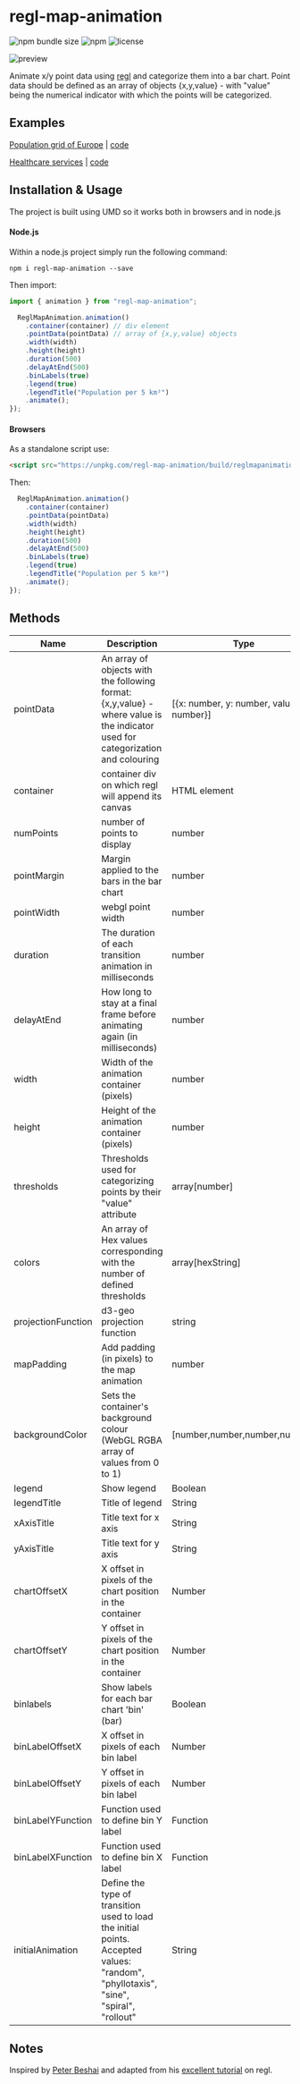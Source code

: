 # regl-map-animation

![npm bundle size](https://img.shields.io/bundlephobia/min/regl-map-animation)
![npm](https://img.shields.io/npm/v/regl-map-animation)
![license](https://img.shields.io/badge/license-EUPL-success)

<div>
<img src="assets/images/optimized.gif" alt="preview"/>
<div>

Animate x/y point data using [regl](https://github.com/regl-project/regl) and categorize them into a bar chart. Point data should be defined as an array of objects {x,y,value} - with "value" being the numerical indicator with which the points will be categorized.

## Examples

[Population grid of Europe](https://eurostat.github.io/regl-map-animation/examples/population/)  | [code](https://github.com/eurostat/regl-map-animation/blob/master/examples/population/index.html) 

[Healthcare services](https://eurostat.github.io/regl-map-animation/examples/healthcare/) | [code](https://github.com/eurostat/regl-map-animation/blob/master/examples/healthcare/index.html) 


## Installation & Usage

The project is built using UMD so it works both in browsers and in node.js

#### Node.js

Within a node.js project simply run the following command:

`npm i regl-map-animation --save`

Then import:

```javascript
import { animation } from "regl-map-animation";

  ReglMapAnimation.animation()
    .container(container) // div element
    .pointData(pointData) // array of {x,y,value} objects
    .width(width)
    .height(height)
    .duration(500)
    .delayAtEnd(500)
    .binLabels(true)
    .legend(true)
    .legendTitle("Population per 5 km²")
    .animate();
});
```

#### Browsers

As a standalone script use:

```html
<script src="https://unpkg.com/regl-map-animation/build/reglmapanimation.js"></script>
```

Then:

```javascript
  ReglMapAnimation.animation()
    .container(container)
    .pointData(pointData)
    .width(width)
    .height(height)
    .duration(500)
    .delayAtEnd(500)
    .binLabels(true)
    .legend(true)
    .legendTitle("Population per 5 km²")
    .animate();
});
```

## Methods

| Name               | Description                                                                                                                          | Type                                    | Required | Default                                                              |
| ------------------ | ------------------------------------------------------------------------------------------------------------------------------------ | --------------------------------------- | -------- | -------------------------------------------------------------------- |
| pointData          | An array of objects with the following format: {x,y,value} - where value is the indicator used for categorization and colouring      | [{x: number, y: number, value: number}] | True     |                                                                      |
| container          | container div on which regl will append its canvas                                                                                   | HTML element                            | False    | document.body                                                        |
| numPoints          | number of points to display                                                                                                          | number                                  | False    | pointData.length                                                     |
| pointMargin        | Margin applied to the bars in the bar chart                                                                                          | number                                  | False    | 1                                                                    |
| pointWidth         | webgl point width                                                                                                                    | number                                  | False    | 1                                                                    |
| duration           | The duration of each transition animation in milliseconds                                                                            | number                                  | False    | 5000                                                                 |
| delayAtEnd         | How long to stay at a final frame before animating again (in milliseconds)                                                           | number                                  | False    | 0                                                                    |
| width              | Width of the animation container (pixels)                                                                                            | number                                  | False    | window.innerWidth                                                    |
| height             | Height of the animation container (pixels)                                                                                           | number                                  | False    | window.innerHeight                                                   |
| thresholds         | Thresholds used for categorizing points by their "value" attribute                                                                   | array[number]                           | False    |                                                                      |
| colors             | An array of Hex values corresponding with the number of defined thresholds                                                           | array[hexString]                        | False    |                                                                      |
| projectionFunction | d3-geo projection function                                                                                                           | string                                  | False    | generates x and y scales based on the extents of the x/y data        |
| mapPadding         | Add padding (in pixels) to the map animation                                                                                         | number                                  | False    |
| backgroundColor    | Sets the container's background colour (WebGL RGBA array of values from 0 to 1)                                                      | [number,number,number,number]           | False    | [1,1,1,1] (white)                                                    |
| legend             | Show legend                                                                                                                          | Boolean                                 | False    | True                                                                 |
| legendTitle        | Title of legend                                                                                                                      | String                                  | False    | null                                                                 |
| xAxisTitle         | Title text for x axis                                                                                                                | String                                  | False    | null                                                                 |
| yAxisTitle         | Title text for y axis                                                                                                                | String                                  | False    | null                                                                 |
| chartOffsetX       | X offset in pixels of the chart position in the container                                                                            | Number                                  | False    | 100                                                                  |
| chartOffsetY       | Y offset in pixels of the chart position in the container                                                                            | Number                                  | False    | -150                                                                 |
| binlabels          | Show labels for each bar chart 'bin' (bar)                                                                                           | Boolean                                 | False    | True                                                                 |
| binLabelOffsetX    | X offset in pixels of each bin label                                                                                                 | Number                                  | False    | 40                                                                   |
| binLabelOffsetY    | Y offset in pixels of each bin label                                                                                                 | Number                                  | False    | -30                                                                  |
| binLabelYFunction  | Function used to define bin Y label                                                                                                  | Function                                | False    | (bin) => Math.round(bin.binCount)                                    |
| binLabelXFunction  | Function used to define bin X label                                                                                                  | Function                                | False    | Returns threhold labels in the form of: threshold "to" nextThreshold |
| initialAnimation   | Define the type of transition used to load the initial points. Accepted values: "random", "phyllotaxis", "sine", "spiral", "rollout" | String                                  | False    | null (uses x & y from pointData)                                     |


## Notes

Inspired by [Peter Beshai](https://peterbeshai.com/) and adapted from his [excellent tutorial](https://peterbeshai.com/blog/2017-05-26-beautifully-animate-points-with-webgl-and-regl/) on regl.
